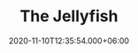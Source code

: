 ---
title: The Jellyfish
date: 2020-11-10T12:35:54.000+06:00
image: "/images/works/jellyfish.jpg"
videothumb: "/images/works/jellyscreen1.jpg"
what: Virtual Reality Experience
description: A singing VR experience
platform: Oculus Quest
video: YSYl-tm6Tdc
year: 2021

section1: SYNOPSIS
title1: Sing with Jellyfish
text1: "The Jellyfish is a VR experience for the Oculus Quest released in 2021. It invites audiences to dive into the deep water of their consciousness in a mesmerizing, interactive virtual reality soundscape.

In a dream-like state underwater, players in a VR headset encounter ghostly marine creatures, glowing jellyfishes, beckoning for participants to sing through them."

section2: THE EXPERIENCE
title2: Sing with Jellyfish
text2:  "Lorem ipsum dolor sit amet, consectetur adipiscing elit, sed do eiusmod tempor incididunt ut labore et dolore magna aliqua. Ut enim ad minim veniam, quis nostrud exercitation ullamco laboris nisi ut aliquip ex ea commodo consequat. Duis aute irure dolor in reprehenderit in voluptate velit esse cillum dolore eu fugiat nulla pariatur. Excepteur sint occaecat cupidatat non proident, sunt in culpa qui officia deserunt mollit anim id est laborum.

Lorem ipsum dolor sit amet, consectetur adipiscing elit, sed do eiusmod tempor incididunt ut labore et dolore magna aliqua. Ut enim ad minim veniam, quis nostrud exercitation ullamco laboris nisi ut aliquip ex ea commodo consequat. Duis aute irure dolor in reprehenderit in voluptate velit esse cillum dolore eu fugiat nulla pariatur. Excepteur sint occaecat cupidatat non proident, sunt in culpa qui officia deserunt mollit anim id est laborum."

image2: "/images/works/jellyscreen1.jpg"

image3: "/images/works/jellyscreen1.jpg"

text3:  "Lorem ipsum dolor sit amet, consectetur adipiscing elit, sed do eiusmod tempor incididunt ut labore et dolore magna aliqua. Ut enim ad minim veniam, quis nostrud exercitation ullamco laboris nisi ut aliquip ex ea commodo consequat. "

image4: "/images/works/jellyscreen1.jpg"

section4: THE EXPERIENCE
title4: A voice triggered experience
text4: "Lorem ipsum dolor sit amet, consectetur adipiscing elit, sed do eiusmod tempor incididunt ut labore et dolore magna aliqua. Ut enim ad minim veniam, quis nostrud exercitation ullamco laboris nisi ut aliquip ex ea commodo consequat. Duis aute irure dolor in reprehenderit in voluptate velit esse cillum dolore eu fugiat nulla pariatur. Excepteur sint occaecat cupidatat non proident, sunt in culpa qui officia deserunt mollit anim id est laborum.

Lorem ipsum dolor sit amet, consectetur adipiscing elit, sed do eiusmod tempor incididunt ut labore et dolore magna aliqua. Ut enim ad minim veniam, quis nostrud exercitation ullamco laboris nisi ut aliquip ex ea commodo consequat. Duis aute irure dolor in reprehenderit in voluptate velit esse cillum dolore eu fugiat nulla pariatur. Excepteur sint occaecat cupidatat non proident, sunt in culpa qui officia deserunt mollit anim id est laborum."

image5: "/images/works/jellyscreen1.jpg"

quote: The best thing I have ever heard in my life so good so good so goood I thought I was really there...
quoteauthor: Melodie Mousset / head of her body

#credits
role1: Co-director
person1: Mélodie Mousset
role2: Co-director
person2: Edo Fouilloux
role3: Interactive Audio Design
person3: Chris Heinrichs
role4:  Developer
person4: Vinicius Pereira Faria
role5: Environmental Artist
person5: Tom Frackowiak
role6: Lead technical Artist
person6: Victor Beaupuy
role7: Consultant
person7: Morten Thorning
role8: Additional Music
person8: Moises Horta

---